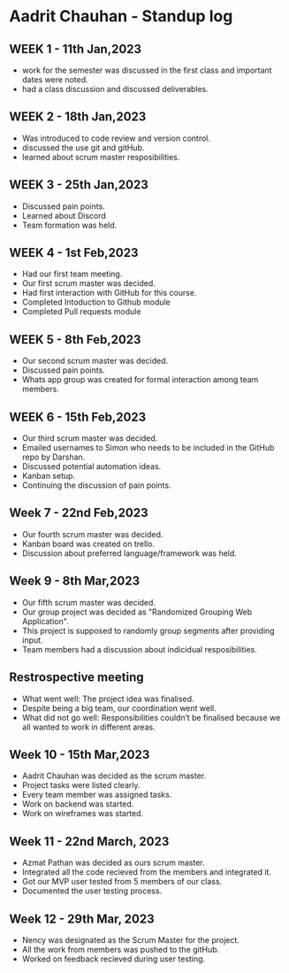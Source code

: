 # Aadrit Chauhan - Standup log

## WEEK 1 - 11th Jan,2023

- work for the semester was discussed in the first class and important dates were noted.
- had a class discussion and discussed deliverables.

## WEEK 2 - 18th Jan,2023

- Was introduced to code review and version control.
- discussed the use git and gitHub.
- learned about scrum master resposibilities.

## WEEK 3 - 25th Jan,2023

- Discussed pain points.
- Learned about Discord
- Team formation was held.

## WEEK 4 - 1st Feb,2023

- Had our first team meeting.
- Our first scrum master was decided.
- Had first interaction with GitHub for this course.
- Completed Intoduction to Github module
- Completed Pull requests module

## WEEK 5 - 8th Feb,2023

- Our second scrum master was decided.
- Discussed pain points.
- Whats app group was created for formal interaction among team members.

## WEEK 6 - 15th Feb,2023

- Our third scrum master was decided.
- Emailed usernames to Simon who needs to be included in the GitHub repo by Darshan.
- Discussed potential automation ideas.
- Kanban setup.
- Continuing the discussion of pain points.

## Week 7 - 22nd Feb,2023
- Our fourth scrum master was decided.
- Kanban board was created on trello.
- Discussion about preferred language/framework was held.

## Week 9 - 8th Mar,2023

- Our fifth scrum master was decided.
- Our group project was decided as "Randomized Grouping Web Application".
- This project is supposed to randomly group segments after providing input.
- Team members had a discussion about indicidual resposibilities.

## Restrospective meeting
- What went well: The project idea was finalised.
- Despite being a big team, our coordination went well.
- What did not go well: Responsibilities couldn’t be finalised because we all wanted to work in different areas.

## Week 10 - 15th Mar,2023
- Aadrit Chauhan was decided as the scrum master.
- Project tasks were listed clearly.
- Every team member was assigned tasks.
- Work on backend was started.
- Work on wireframes was started.

## Week 11 - 22nd March, 2023
- Azmat Pathan was decided as ours  scrum master.
- Integrated all the code recieved from the members and integrated it.
- Got our MVP user tested from 5 members of our class.
- Documented the user testing process.

## Week 12 - 29th Mar, 2023
- Nency was designated as the Scrum Master for the project. 
- All the work from members was pushed to the gitHub.
- Worked on feedback recieved during user testing.
